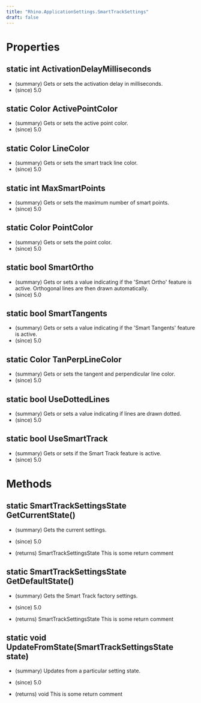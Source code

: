 ```yaml
---
title: "Rhino.ApplicationSettings.SmartTrackSettings"
draft: false
---
```


# Properties
## static int ActivationDelayMilliseconds
- (summary) Gets or sets the activation delay in milliseconds.
- (since) 5.0
## static Color ActivePointColor
- (summary) Gets or sets the active point color.
- (since) 5.0
## static Color LineColor
- (summary) Gets or sets the smart track line color.
- (since) 5.0
## static int MaxSmartPoints
- (summary) Gets or sets the maximum number of smart points.
- (since) 5.0
## static Color PointColor
- (summary) Gets or sets the point color.
- (since) 5.0
## static bool SmartOrtho
- (summary) Gets or sets a value indicating if the 'Smart Ortho' feature is active.
     Orthogonal lines are then drawn automatically.
- (since) 5.0
## static bool SmartTangents
- (summary) Gets or sets a value indicating if the 'Smart Tangents' feature is active.
- (since) 5.0
## static Color TanPerpLineColor
- (summary) Gets or sets the tangent and perpendicular line color.
- (since) 5.0
## static bool UseDottedLines
- (summary) Gets or sets a value indicating if lines are drawn dotted.
- (since) 5.0
## static bool UseSmartTrack
- (summary) Gets or sets if the Smart Track feature is active.
- (since) 5.0
# Methods
## static SmartTrackSettingsState GetCurrentState()
- (summary) 
     Gets the current settings.
     
- (since) 5.0
- (returns) SmartTrackSettingsState This is some return comment
## static SmartTrackSettingsState GetDefaultState()
- (summary) 
     Gets the Smart Track factory settings.
     
- (since) 5.0
- (returns) SmartTrackSettingsState This is some return comment
## static void UpdateFromState(SmartTrackSettingsState state)
- (summary) 
     Updates from a particular setting state.
     
- (since) 5.0
- (returns) void This is some return comment
